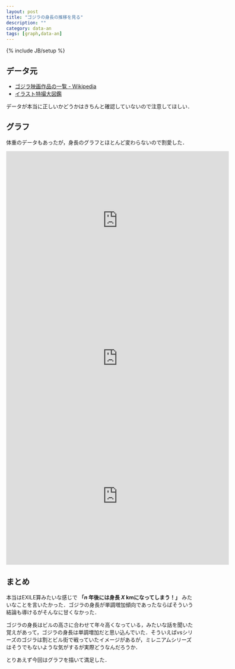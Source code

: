 ```yaml
---
layout: post
title: "ゴジラの身長の推移を見る"
description: ""
category: data-an
tags: [graph,data-an]
---
```

{% include JB/setup %}


## データ元

- [ゴジラ映画作品の一覧 - Wikipedia](http://ja.wikipedia.org/wiki/%E3%82%B4%E3%82%B8%E3%83%A9%E6%98%A0%E7%94%BB%E4%BD%9C%E5%93%81%E3%81%AE%E4%B8%80%E8%A6%A7)
- [イラスト特撮大図鑑](http://www.geocities.jp/mechamogera2/kaijuu/godzilla.html)

データが本当に正しいかどうかはきちんと確認していないので注意してほしい．

## グラフ
体重のデータもあったが，身長のグラフとほとんど変わらないので割愛した．

<iframe width="600" height="371" seamless frameborder="0" scrolling="no" src="https://docs.google.com/spreadsheets/d/1QWiQbPiB5f_Mtk6zcgqGxoP4JEbL85VZ3sqba2BS2eA/pubchart?oid=1824919113&amp;format=interactive"></iframe>

<iframe width="600" height="371" seamless frameborder="0" scrolling="no" src="https://docs.google.com/spreadsheets/d/1QWiQbPiB5f_Mtk6zcgqGxoP4JEbL85VZ3sqba2BS2eA/pubchart?oid=1739404904&amp;format=interactive"></iframe>

<iframe width="600" height="371" seamless frameborder="0" scrolling="no" src="https://docs.google.com/spreadsheets/d/1QWiQbPiB5f_Mtk6zcgqGxoP4JEbL85VZ3sqba2BS2eA/pubchart?oid=436321104&amp;format=interactive"></iframe>

## まとめ
本当はEXILE算みたいな感じで **「$n$ 年後には身長 $X$ kmになってしまう！」** みたいなことを言いたかった．ゴジラの身長が単調増加傾向であったならばそういう結論も導けるがそんなに甘くなかった．

ゴジラの身長はビルの高さに合わせて年々高くなっている，みたいな話を聞いた覚えがあって，ゴジラの身長は単調増加だと思い込んでいた．そういえばvsシリーズのゴジラは割とビル街で戦っていたイメージがあるが，ミレニアムシリーズはそうでもないような気がするが実際どうなんだろうか．

とりあえず今回はグラフを描いて満足した．

